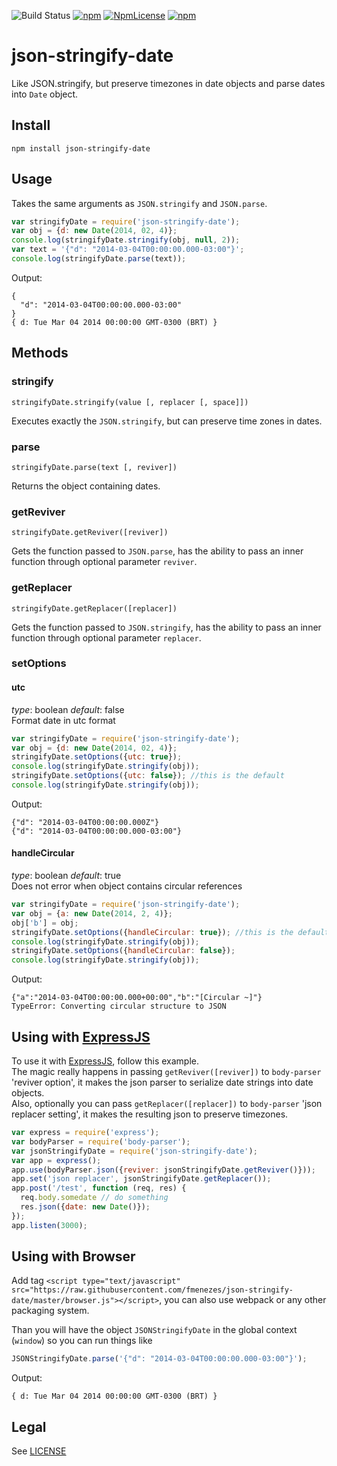![Build Status](https://github.com/fmenezes/json-stringify-date/workflows/Node.js%20CI/badge.svg?event=push)
[![npm](https://img.shields.io/npm/v/json-stringify-date.svg)](http://npmjs.com/package/json-stringify-date) 
[![NpmLicense](https://img.shields.io/npm/l/json-stringify-date.svg)](http://npmjs.com/package/json-stringify-date) 
[![npm](https://img.shields.io/npm/dm/json-stringify-date.svg)](http://npmjs.com/package/json-stringify-date)

# json-stringify-date

Like JSON.stringify, but preserve timezones in date objects and parse dates into ```Date``` object.

## Install

`npm install json-stringify-date`

## Usage

Takes the same arguments as `JSON.stringify` and `JSON.parse`.

```javascript
var stringifyDate = require('json-stringify-date');
var obj = {d: new Date(2014, 02, 4)};
console.log(stringifyDate.stringify(obj, null, 2));
var text = '{"d": "2014-03-04T00:00:00.000-03:00"}';
console.log(stringifyDate.parse(text));
```

Output:

```
{
  "d": "2014-03-04T00:00:00.000-03:00"
}
{ d: Tue Mar 04 2014 00:00:00 GMT-0300 (BRT) }
```

## Methods

### stringify
```
stringifyDate.stringify(value [, replacer [, space]])
```

Executes exactly the ```JSON.stringify```, but can preserve time zones in dates.

### parse
```
stringifyDate.parse(text [, reviver])
```

Returns the object containing dates.

### getReviver
```
stringifyDate.getReviver([reviver])
```

Gets the function passed to ```JSON.parse```, has the ability to pass an inner function through optional parameter ```reviver```.

### getReplacer
```
stringifyDate.getReplacer([replacer])
```

Gets the function passed to ```JSON.stringify```, has the ability to pass an inner function through optional parameter ```replacer```.

### setOptions

#### utc
_type_: boolean _default_: false  
Format date in utc format  
```javascript
var stringifyDate = require('json-stringify-date');
var obj = {d: new Date(2014, 02, 4)};
stringifyDate.setOptions({utc: true});
console.log(stringifyDate.stringify(obj));
stringifyDate.setOptions({utc: false}); //this is the default
console.log(stringifyDate.stringify(obj));
```
Output:

```
{"d": "2014-03-04T00:00:00.000Z"}
{"d": "2014-03-04T00:00:00.000-03:00"}
```

#### handleCircular
_type_: boolean _default_: true  
Does not error when object contains circular references  
```javascript
var stringifyDate = require('json-stringify-date');
var obj = {a: new Date(2014, 2, 4)};
obj['b'] = obj;
stringifyDate.setOptions({handleCircular: true}); //this is the default
console.log(stringifyDate.stringify(obj));
stringifyDate.setOptions({handleCircular: false});
console.log(stringifyDate.stringify(obj));
```
Output:

```
{"a":"2014-03-04T00:00:00.000+00:00","b":"[Circular ~]"}
TypeError: Converting circular structure to JSON
```

## Using with [ExpressJS](http://expressjs.com/)

To use it with [ExpressJS](http://expressjs.com/), follow this example.  
The magic really happens in passing `getReviver([reviver])` to `body-parser` 'reviver option', it makes the json parser to serialize date strings into date objects.  
Also, optionally you can pass `getReplacer([replacer])` to `body-parser` 'json replacer setting', it makes the resulting json to preserve timezones.

```javascript
var express = require('express');
var bodyParser = require('body-parser');
var jsonStringifyDate = require('json-stringify-date');
var app = express();
app.use(bodyParser.json({reviver: jsonStringifyDate.getReviver()}));
app.set('json replacer', jsonStringifyDate.getReplacer());
app.post('/test', function (req, res) {
  req.body.somedate // do something
  res.json({date: new Date()});
});
app.listen(3000);
```

## Using with Browser

Add tag `<script type="text/javascript" src="https://raw.githubusercontent.com/fmenezes/json-stringify-date/master/browser.js"></script>`, you can also use webpack or any other packaging system.

Than you will have the object `JSONStringifyDate` in the global context (`window`) so you can run things like

```javascript
JSONStringifyDate.parse('{"d": "2014-03-04T00:00:00.000-03:00"}');
```

Output:

```
{ d: Tue Mar 04 2014 00:00:00 GMT-0300 (BRT) }
```

## Legal

See [LICENSE](LICENSE)
